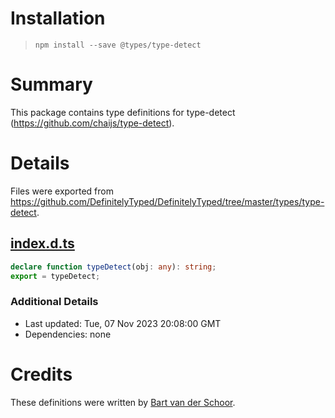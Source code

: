 # Installation
> `npm install --save @types/type-detect`

# Summary
This package contains type definitions for type-detect (https://github.com/chaijs/type-detect).

# Details
Files were exported from https://github.com/DefinitelyTyped/DefinitelyTyped/tree/master/types/type-detect.
## [index.d.ts](https://github.com/DefinitelyTyped/DefinitelyTyped/tree/master/types/type-detect/index.d.ts)
````ts
declare function typeDetect(obj: any): string;
export = typeDetect;

````

### Additional Details
 * Last updated: Tue, 07 Nov 2023 20:08:00 GMT
 * Dependencies: none

# Credits
These definitions were written by [Bart van der Schoor](https://github.com/Bartvds).
